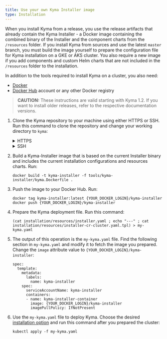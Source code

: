 ```yaml
---
title: Use your own Kyma Installer image
type: Installation
---
```


When you install Kyma from a release, you use the release artifacts that already contain the Kyma Installer - a Docker image containing the combined binary of the Installer and the component charts from the `/resources` folder.
If you install Kyma from sources and use the latest `master` branch, you must build the image yourself to prepare the configuration file for Kyma installation on a GKE or AKS cluster. You also require a new image if you add components and custom Helm charts that are not included in the `/resources` folder to the installation.

In addition to the tools required to install Kyma on a cluster, you also need:
- [Docker](https://www.docker.com/)
- [Docker Hub](https://hub.docker.com/) account or any other Docker registry

>**CAUTION:** These instructions are valid starting with Kyma 1.2. If you want to install older releases, refer to the respective documentation versions.

1. Clone the Kyma repository to your machine using either HTTPS or SSH. Run this command to clone the repository and change your working directory to `kyma`:
    <div tabs>
      <details>
      <summary>
      HTTPS
      </summary>

      ```
      git clone https://github.com/kyma-project/kyma.git ; cd kyma
      ```
      </details>
      <details>
      <summary>
      SSH
      </summary>

      ```
      git clone git@github.com:kyma-project/kyma.git ; cd kyma
      ```
      </details>
    </div>

2. Build a Kyma-Installer image that is based on the current Installer binary and includes the current installation configurations and resources charts. Run:
    ```
    docker build -t kyma-installer -f tools/kyma-installer/kyma.Dockerfile .
    ```

3. Push the image to your Docker Hub. Run:
    ```
    docker tag kyma-installer:latest {YOUR_DOCKER_LOGIN}/kyma-installer
    docker push {YOUR_DOCKER_LOGIN}/kyma-installer
    ```

4. Prepare the Kyma deployment file. Run this command:
    ```
    (cat installation/resources/installer.yaml ; echo "---" ; cat installation/resources/installer-cr-cluster.yaml.tpl) > my-kyma.yaml
    ```

5. The output of this operation is the `my-kyma.yaml` file.
Find the following section in `my-kyma.yaml` and modify it to fetch the image you prepared. Change the `image` attribute value to `{YOUR_DOCKER_LOGIN}/kyma-installer`:
    ```
    spec:
      template:
        metadata:
          labels:
            name: kyma-installer
        spec:
          serviceAccountName: kyma-installer
          containers:
          - name: kyma-installer-container
            image: {YOUR_DOCKER_LOGIN}/kyma-installer
            imagePullPolicy: IfNotPresent
    ```

6. Use the `my-kyma.yaml` file to deploy Kyma. Choose the desired [installation option](#installation-overview) and run this command after you prepared the cluster:  
    ```
    kubectl apply -f my-kyma.yaml
    ```
